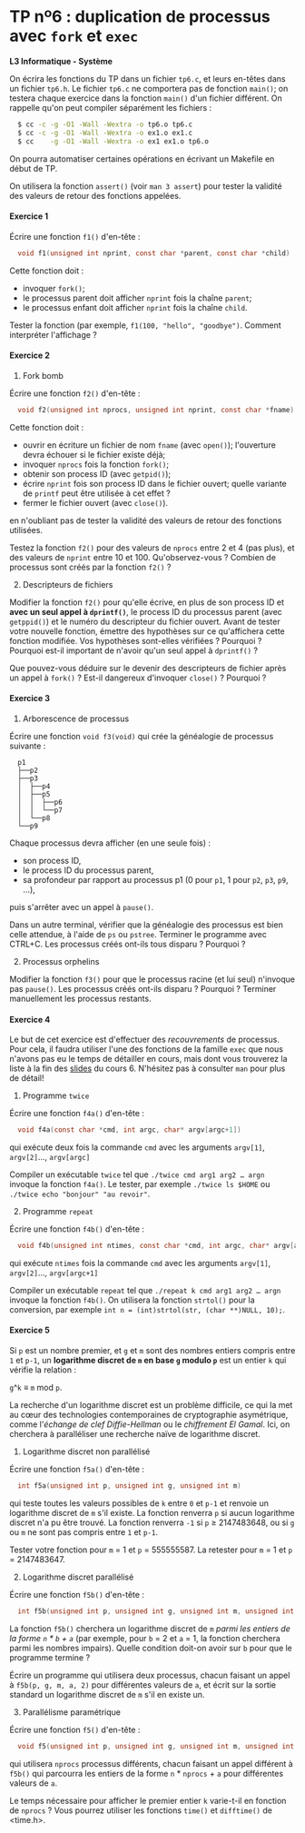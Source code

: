 # TP nº6 : duplication de processus avec `fork` et `exec`

**L3 Informatique - Système**

On écrira les fonctions du TP dans un fichier `tp6.c`,
  et leurs en-têtes dans un fichier `tp6.h`.
Le fichier `tp6.c` ne comportera pas de fonction `main()`;
  on testera chaque exercice
  dans la fonction `main()` d'un fichier différent.
On rappelle qu'on peut compiler séparément les fichiers :

```sh
  $ cc -c -g -O1 -Wall -Wextra -o tp6.o tp6.c
  $ cc -c -g -O1 -Wall -Wextra -o ex1.o ex1.c
  $ cc    -g -O1 -Wall -Wextra -o ex1 ex1.o tp6.o
```

On pourra automatiser certaines opérations
  en écrivant un Makefile en début de TP.

On utilisera la fonction `assert()` (voir `man 3 assert`)
  pour tester la validité des valeurs de retour des fonctions appelées.

#### Exercice 1

Écrire une fonction `f1()` d'en-tête :

```C
  void f1(unsigned int nprint, const char *parent, const char *child)
```

Cette fonction doit :

  - invoquer `fork()`;
  - le processus parent doit afficher `nprint` fois la chaîne `parent`;
  - le processus enfant doit afficher `nprint` fois la chaîne `child`.

Tester la fonction (par exemple, `f1(100, "hello", "goodbye")`.
Comment interpréter l'affichage ?

#### Exercice 2

1. Fork bomb

Écrire une fonction `f2()` d'en-tête :

```C
  void f2(unsigned int nprocs, unsigned int nprint, const char *fname)
```

Cette fonction doit :

  - ouvrir en écriture un fichier de nom `fname` (avec `open()`);
    l'ouverture devra échouer si le fichier existe déjà;
  - invoquer `nprocs` fois la fonction `fork()`;
  - obtenir son process ID (avec `getpid()`);
  - écrire `nprint` fois son process ID dans le fichier ouvert;
    quelle variante de `printf` peut être utilisée à cet effet ?
  - fermer le fichier ouvert (avec `close()`).

  en n'oubliant pas de tester la validité
  des valeurs de retour des fonctions utilisées.

Testez la fonction `f2()`
  pour des valeurs de `nprocs` entre 2 et 4 (pas plus),
  et des valeurs de `nprint` entre 10 et 100.
Qu'observez-vous ?
Combien de processus sont créés par la fonction `f2()` ?

2. Descripteurs de fichiers

Modifier la fonction `f2()` pour qu'elle écrive,
  en plus de son process ID et **avec un seul appel à `dprintf()`**,
  le process ID du processus parent (avec `getppid()`)
  et le numéro du descripteur du fichier ouvert.
Avant de tester votre nouvelle fonction,
  émettre des hypothèses sur ce qu'affichera cette fonction modifiée.
Vos hypothèses sont-elles vérifiées ? Pourquoi ?
Pourquoi est-il important de n'avoir qu'un seul appel à `dprintf()` ?

Que pouvez-vous déduire
  sur le devenir des descripteurs de fichier
  après un appel à `fork()` ?
Est-il dangereux d'invoquer `close()` ? Pourquoi ?

#### Exercice 3

1. Arborescence de processus

Écrire une fonction `void f3(void)` qui crée la généalogie de processus suivante :

```
  p1
  ├──p2
  ├──p3
  │  ├──p4
  │  ├──p5
  │  │  ├──p6
  │  │  └──p7
  │  └──p8
  └──p9
```

Chaque processus devra afficher (en une seule fois) :
  - son process ID,
  - le process ID du processus parent,
  - sa profondeur par rapport au processus p1
    (0 pour `p1`, 1 pour `p2`, `p3`, `p9`, …),

puis s'arrêter avec un appel à `pause()`.

Dans un autre terminal,
  vérifier que la généalogie des processus
  est bien celle attendue,
  à l'aide de `ps` ou `pstree`.
Terminer le programme avec CTRL+C.
Les processus créés ont-ils tous disparu ? Pourquoi ?

2. Processus orphelins

Modifier la fonction `f3()`
  pour que le processus racine (et lui seul)
  n'invoque pas `pause()`.
Les processus créés ont-ils disparu ? Pourquoi ?
Terminer manuellement les processus restants.

#### Exercice 4

Le but de cet exercice est d'effectuer des _recouvrements_ de processus.
Pour cela, il faudra utiliser l'une des fonctions de la famille `exec`
que nous n'avons pas eu le temps de détailler en cours, mais dont vous
trouverez la liste à la fin des [slides](../../Cours/cours6.pdf) du cours 6.
N'hésitez pas à consulter `man` pour plus de détail! 

1. Programme `twice`

Écrire une fonction `f4a()` d'en-tête :

```C
  void f4a(const char *cmd, int argc, char* argv[argc+1])
```

  qui exécute deux fois la commande `cmd`
  avec les arguments `argv[1]`, `argv[2]`…, `argv[argc]`

Compiler un exécutable `twice`
  tel que `./twice cmd arg1 arg2 … argn`
  invoque la fonction `f4a()`.
Le tester, par exemple `./twice ls $HOME`
  ou `./twice echo "bonjour" "au revoir"`.

2. Programme `repeat`

Écrire une fonction `f4b()` d'en-tête :

```C
  void f4b(unsigned int ntimes, const char *cmd, int argc, char* argv[argc])
```

  qui exécute `ntimes` fois la commande `cmd`
  avec les arguments `argv[1]`, `argv[2]`…, `argv[argc+1]`

Compiler un exécutable `repeat`
  tel que `./repeat k cmd arg1 arg2 … argn`
  invoque la fonction `f4b()`.
On utilisera la fonction `strtol()` pour la conversion,
  par exemple `int n = (int)strtol(str, (char **)NULL, 10);`.

#### Exercice 5

Si `p` est un nombre premier,
  et `g` et `m` sont des nombres entiers compris entre `1` et `p-1`,
  un **logarithme discret de `m` en base `g` modulo `p`**
  est un entier `k` qui vérifie la relation :

  `g`^`k` ≡ `m` mod `p`.

La recherche d'un logarithme discret est un problème difficile,
  ce qui la met au cœur des technologies contemporaines
  de cryptographie asymétrique,
  comme l'*échange de clef Diffie-Hellman*
  ou le *chiffrement El Gamal*.
Ici, on cherchera à paralléliser
  une recherche naïve de logarithme discret.

1. Logarithme discret non parallélisé

Écrire une fonction `f5a()` d'en-tête :

```C
  int f5a(unsigned int p, unsigned int g, unsigned int m)
```

  qui teste toutes les valeurs possibles de `k` entre `0` et `p-1`
  et renvoie un logarithme discret de `m` s'il existe.
La fonction renverra `p`
  si aucun logarithme discret n'a pu être trouvé.
La fonction renverra `-1` si `p` ≥ 2147483648,
  ou si `g` ou `m` ne sont pas compris entre `1` et `p-1`.

Tester votre fonction pour `m` = 1 et `p` = 555555587.
La retester pour `m` = 1 et `p` = 2147483647.

2. Logarithme discret parallélisé

Écrire une fonction `f5b()` d'en-tête :

```C
  int f5b(unsigned int p, unsigned int g, unsigned int m, unsigned int a, unsigned int b)
```

La fonction `f5b()` cherchera un logarithme discret de `m`
  *parmi les entiers de la forme `n` * `b` + `a`*
  (par exemple, pour `b` = 2 et `a` = 1,
    la fonction cherchera parmi les nombres impairs).
Quelle condition doit-on avoir sur `b`
  pour que le programme termine ?

Écrire un programme qui utilisera deux processus,
  chacun faisant un appel à `f5b(p, g, m, a, 2)`
  pour différentes valeurs de `a`,
  et écrit sur la sortie standard un logarithme discret de `m`
  s'il en existe un.

3. Parallélisme paramétrique

Écrire une fonction `f5()` d'en-tête :

```C
  void f5(unsigned int p, unsigned int g, unsigned int m, unsigned int nprocs)
```

  qui utilisera `nprocs` processus différents,
  chacun faisant un appel différent à `f5b()`
  qui parcourra les entiers de la forme `n` * `nprocs` + `a`
  pour différentes valeurs de `a`.

Le temps nécessaire pour afficher le premier
  entier `k` varie-t-il en fonction de `nprocs` ?
Vous pourrez utiliser les
  fonctions `time()` et `difftime()` de <time.h>.
